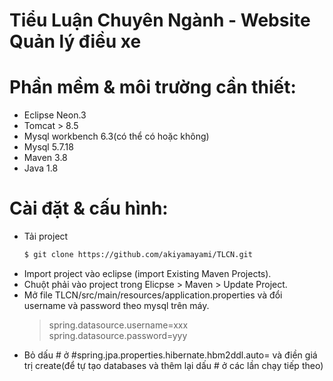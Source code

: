 # Tiểu Luận Chuyên Ngành - Website Quản lý điều xe

# Phần mềm & môi trường cần thiết:
- Eclipse Neon.3
- Tomcat > 8.5
- Mysql workbench 6.3(có thể có hoặc không)
- Mysql 5.7.18
- Maven 3.8
- Java 1.8
# Cài đặt & cấu hình:
- Tải project
    ```sh
    $ git clone https://github.com/akiyamayami/TLCN.git  
    ```
- Import project vào eclipse (import Existing Maven Projects).
- Chuột phải vào project trong Elicpse > Maven > Update Project.
- Mở file TLCN/src/main/resources/application.properties và đổi username và password theo mysql trên máy.
    >spring.datasource.username=xxx
    >\
    >spring.datasource.password=yyy
-  Bỏ dấu # ở #spring.jpa.properties.hibernate.hbm2ddl.auto= và điền giá trị create(để tự tạo databases và thêm lại dấu # ở các lần chạy tiếp theo)